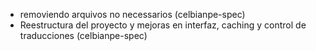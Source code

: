 - removiendo arquivos no necessarios (celbianpe-spec)
- Reestructura del proyecto y mejoras en interfaz, caching y control de traducciones (celbianpe-spec)
